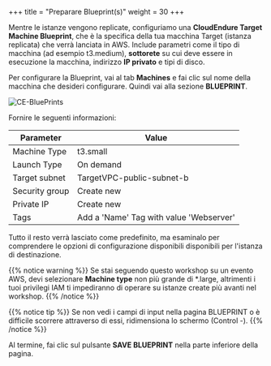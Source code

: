 +++
title = "Preparare Blueprint(s)"
weight = 30
+++

Mentre le istanze vengono replicate, configuriamo una **CloudEndure Target Machine Blueprint**, che è la specifica della tua macchina Target (istanza replicata) che verrà lanciata in AWS. Include parametri come il tipo di macchina (ad esempio t3.medium), **sottorete** su cui deve essere in esecuzione la macchina, indirizzo **IP privato** e tipi di disco.

Per configurare la Blueprint, vai al tab **Machines** e fai clic sul nome della macchina che desideri configurare. Quindi vai alla sezione **BLUEPRINT**.

![CE-BluePrints](/ce/CE-BluePrints.png)

Fornire le seguenti informazioni:

| Parameter                                  | Value                                                        |
| ------------------------------------------ | ------------------------------------------------------------ |
| Machine Type                           | t3.small                                    |
| Launch Type                            | On demand 
| Target subnet                          | TargetVPC-public-subnet-b                                       |
| Security group                         | Create new |
| Private IP                             | Create new |
| Tags                                    | Add a 'Name' Tag with value 'Webserver' |


Tutto il resto verrà lasciato come predefinito, ma esaminalo per comprendere le opzioni di configurazione disponibili disponibili per l'istanza di destinazione.

{{% notice warning %}}
Se stai seguendo questo workshop su un evento AWS, devi selezionare **Machine type** non più grande di *.large, altrimenti i tuoi privilegi IAM ti impediranno di operare su istanze create più avanti nel workshop.
{{% /notice %}}



{{% notice tip %}}
Se non vedi i campi di input nella pagina BLUEPRINT o è difficile scorrere attraverso di essi, ridimensiona lo schermo (Control -).
{{% /notice %}}

Al termine, fai clic sul pulsante **SAVE BLUEPRINT** nella parte inferiore della pagina.
